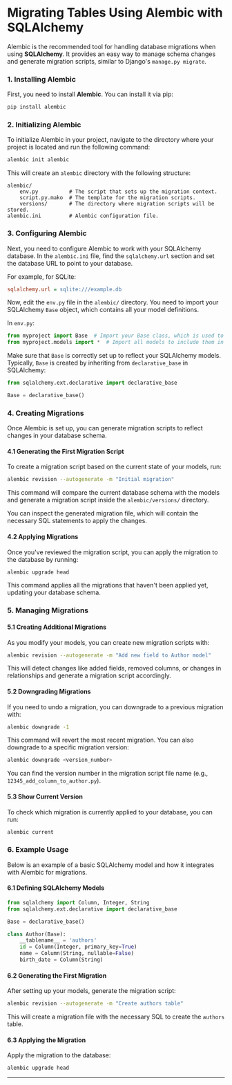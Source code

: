 # **Migrating Tables Using Alembic with SQLAlchemy**

Alembic is the recommended tool for handling database migrations when using **SQLAlchemy**. It provides an easy way to manage schema changes and generate migration scripts, similar to Django's `manage.py migrate`.

### **1. Installing Alembic**

First, you need to install **Alembic**. You can install it via pip:

```bash
pip install alembic
```

### **2. Initializing Alembic**

To initialize Alembic in your project, navigate to the directory where your project is located and run the following command:

```bash
alembic init alembic
```

This will create an `alembic` directory with the following structure:

```
alembic/
    env.py          # The script that sets up the migration context.
    script.py.mako  # The template for the migration scripts.
    versions/       # The directory where migration scripts will be stored.
alembic.ini         # Alembic configuration file.
```

### **3. Configuring Alembic**

Next, you need to configure Alembic to work with your SQLAlchemy database. In the `alembic.ini` file, find the `sqlalchemy.url` section and set the database URL to point to your database.

For example, for SQLite:

```ini
sqlalchemy.url = sqlite:///example.db
```


Now, edit the `env.py` file in the `alembic/` directory. You need to import your SQLAlchemy `Base` object, which contains all your model definitions.

In `env.py`:

```python
from myproject import Base  # Import your Base class, which is used to create models.
from myproject.models import *  # Import all models to include them in migrations
```

Make sure that `Base` is correctly set up to reflect your SQLAlchemy models. Typically, `Base` is created by inheriting from `declarative_base` in SQLAlchemy:

```python
from sqlalchemy.ext.declarative import declarative_base

Base = declarative_base()
```

### **4. Creating Migrations**

Once Alembic is set up, you can generate migration scripts to reflect changes in your database schema.

#### **4.1 Generating the First Migration Script**

To create a migration script based on the current state of your models, run:

```bash
alembic revision --autogenerate -m "Initial migration"
```

This command will compare the current database schema with the models and generate a migration script inside the `alembic/versions/` directory.

You can inspect the generated migration file, which will contain the necessary SQL statements to apply the changes.

#### **4.2 Applying Migrations**

Once you've reviewed the migration script, you can apply the migration to the database by running:

```bash
alembic upgrade head
```

This command applies all the migrations that haven't been applied yet, updating your database schema.

### **5. Managing Migrations**

#### **5.1 Creating Additional Migrations**

As you modify your models, you can create new migration scripts with:

```bash
alembic revision --autogenerate -m "Add new field to Author model"
```

This will detect changes like added fields, removed columns, or changes in relationships and generate a migration script accordingly.

#### **5.2 Downgrading Migrations**

If you need to undo a migration, you can downgrade to a previous migration with:

```bash
alembic downgrade -1
```

This command will revert the most recent migration. You can also downgrade to a specific migration version:

```bash
alembic downgrade <version_number>
```

You can find the version number in the migration script file name (e.g., `12345_add_column_to_author.py`).

#### **5.3 Show Current Version**

To check which migration is currently applied to your database, you can run:

```bash
alembic current
```

### **6. Example Usage**

Below is an example of a basic SQLAlchemy model and how it integrates with Alembic for migrations.

#### **6.1 Defining SQLAlchemy Models**

```python
from sqlalchemy import Column, Integer, String
from sqlalchemy.ext.declarative import declarative_base

Base = declarative_base()

class Author(Base):
    __tablename__ = 'authors'
    id = Column(Integer, primary_key=True)
    name = Column(String, nullable=False)
    birth_date = Column(String)
```

#### **6.2 Generating the First Migration**

After setting up your models, generate the migration script:

```bash
alembic revision --autogenerate -m "Create authors table"
```

This will create a migration file with the necessary SQL to create the `authors` table.

#### **6.3 Applying the Migration**

Apply the migration to the database:

```bash
alembic upgrade head
```

---
